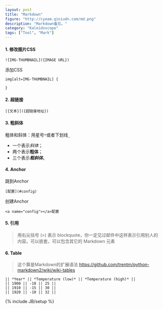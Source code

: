 ```yaml
---
layout: post
title: "Markdown"
figure: "http://cyeam.qiniudn.com/md.png"
description: "Markdown备忘。"
category: "Kaleidoscope"
tags: ["Tool", "Mark"]
---
```


#### 1. 修改图片CSS
    ![IMG-THUMBNAIL]({IMAGE URL})
添加CSS

    img[alt=IMG-THUMBNAIL] {
       
    }

#### 2. 超链接
    [{文本}]({超链接地址})

#### 3. 粗斜体
粗体和斜体：用星号`*`或者下划线`_`

+ 一个表示*斜体*；
+ 两个表示**粗体**；
+ 三个表示***粗斜体***。

#### 4. Anchor
跳到Anchor

	[配置](#config)
创建Anchor

	<a name="config"></a>配置

#### 5. 引用
>用右尖括号 (>) 表示 blockquote，你一定见过邮件中这样表示引用别人的内容。可以嵌套，可以包含其它的 Markdown 元素

#### 6. Table

> 这个算是Markdown的扩展语法 https://github.com/trentm/python-markdown2/wiki/wiki-tables

    || *Year* || *Temperature (low)* || *Temperature (high)* ||
    || 1900 || -10 || 25 ||
    || 1910 || -15 || 30 ||
    || 1920 || -10 || 32 ||


{% include JB/setup %}
